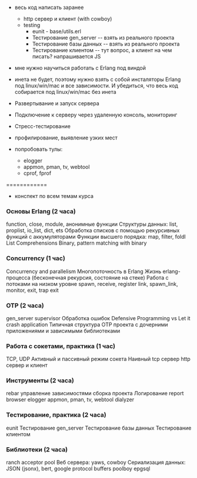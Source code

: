 - весь код написать заранее
  - http сервер и клиент (with cowboy)
  - testing
    - eunit - base/utils.erl
    - Тестирование gen_server -- взять из реального проекта
    - Тестирование базы данных -- взять из реального проекта
    - Тестирование клиентом -- тут вопрос, а клиент на чем писать? напрашивается JS

- мне нужно научиться работать с Erlang под виндой

- инета не будет, поэтому нужно взять с собой инсталяторы Erlang под linux/win/mac
  и все зависимости. И убедиться, что весь код собирается под linux/win/mac без инета

- Развертывание и запуск сервера
- Подключение к серверу через удаленную консоль, мониторинг
- Стресс-тестирование
- профилирование, выявление узких мест

- попробовать тулы:
  - elogger
  - appmon, pman, tv, webtool
  - cprof, fprof

============

- конспект по всем темам курса

### Основы Erlang (2 часа)
function, close, module, анонимные функции
Структуры данных: list, proplist, io_list, dict, ets
Обработка списков с помощью рекурсивных функций с аккумуляторами
Функции высшего порядка: map, filter, foldl
List Comprehensions
Binary, pattern matching with binary

### Concurrency (1 час)
Concurrency and parallelism
Многопоточность в Erlang
Жизнь erlang-процесса (бесконечная рекурсия, состояние на стеке)
Работа с потоками на низком уровне
spawn, receive, register
link, spawn_link, monitor, exit, trap exit

### OTP (2 часа)
gen_server
supervisor
Обработка ошибок
Defensive Programming vs Let it crash
application
Типичная структура OTP проекта с дочерними приложениями и зависимыми библиотеками

### Работа с сокетами, практика (1 час)
TCP, UDP
Активный и пассивный режим сокета
Наивный tcp сервер
http сервер и клиент

### Инструменты (2 часа)
rebar
управление зависимостями
сборка проекта
Логирование
report browser
elogger
appmon, pman, tv, webtool
dialyzer

### Тестирование, практика (2 часа)
eunit
Тестирование gen_server
Тестирование базы данных
Тестирование клиентом

### Библиотеки (2 часа)
ranch acceptor pool
Веб сервера: yaws, cowboy
Сериализация данных: JSON (jsonx), bert, google protocol buffers
poolboy
epgsql

